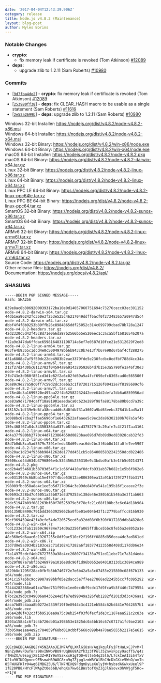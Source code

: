 ```yaml
---
date: '2017-04-04T12:43:39.906Z'
category: release
title: Node.js v4.8.2 (Maintenance)
layout: blog-post
author: Myles Borins
---
```


### Notable Changes

- **crypto**:
  - fix memory leak if certificate is revoked (Tom Atkinson) [#12089](https://github.com/nodejs/node/pull/12089)
- **deps**:
  - upgrade zlib to 1.2.11 (Sam Roberts) [#10980](https://github.com/nodejs/node/pull/10980)

### Commits

- \[[`9d7fba4de2`](https://github.com/nodejs/node/commit/9d7fba4de2)] - **crypto**: fix memory leak if certificate is revoked (Tom Atkinson) [#12089](https://github.com/nodejs/node/pull/12089)
- \[[`253980ff38`](https://github.com/nodejs/node/commit/253980ff38)] - **deps**: fix CLEAR_HASH macro to be usable as a single statement (Sam Roberts) [#11616](https://github.com/nodejs/node/pull/11616)
- \[[`2e52a2699b`](https://github.com/nodejs/node/commit/2e52a2699b)] - **deps**: upgrade zlib to 1.2.11 (Sam Roberts) [#10980](https://github.com/nodejs/node/pull/10980)

Windows 32-bit Installer: https://nodejs.org/dist/v4.8.2/node-v4.8.2-x86.msi \
Windows 64-bit Installer: https://nodejs.org/dist/v4.8.2/node-v4.8.2-x64.msi \
Windows 32-bit Binary: https://nodejs.org/dist/v4.8.2/win-x86/node.exe \
Windows 64-bit Binary: https://nodejs.org/dist/v4.8.2/win-x64/node.exe \
macOS 64-bit Installer: https://nodejs.org/dist/v4.8.2/node-v4.8.2.pkg \
macOS 64-bit Binary: https://nodejs.org/dist/v4.8.2/node-v4.8.2-darwin-x64.tar.gz \
Linux 32-bit Binary: https://nodejs.org/dist/v4.8.2/node-v4.8.2-linux-x86.tar.xz \
Linux 64-bit Binary: https://nodejs.org/dist/v4.8.2/node-v4.8.2-linux-x64.tar.xz \
Linux PPC LE 64-bit Binary: https://nodejs.org/dist/v4.8.2/node-v4.8.2-linux-ppc64le.tar.xz \
Linux PPC BE 64-bit Binary: https://nodejs.org/dist/v4.8.2/node-v4.8.2-linux-ppc64.tar.xz \
SmartOS 32-bit Binary: https://nodejs.org/dist/v4.8.2/node-v4.8.2-sunos-x86.tar.xz \
SmartOS 64-bit Binary: https://nodejs.org/dist/v4.8.2/node-v4.8.2-sunos-x64.tar.xz \
ARMv6 32-bit Binary: https://nodejs.org/dist/v4.8.2/node-v4.8.2-linux-armv6l.tar.xz \
ARMv7 32-bit Binary: https://nodejs.org/dist/v4.8.2/node-v4.8.2-linux-armv7l.tar.xz \
ARMv8 64-bit Binary: https://nodejs.org/dist/v4.8.2/node-v4.8.2-linux-arm64.tar.xz \
Source Code: https://nodejs.org/dist/v4.8.2/node-v4.8.2.tar.gz \
Other release files: https://nodejs.org/dist/v4.8.2/ \
Documentation: https://nodejs.org/docs/v4.8.2/api/

### SHASUMS

```
-----BEGIN PGP SIGNED MESSAGE-----
Hash: SHA256

839e8ac8b30692000393172ba10e0d14057060751694c73276cecc03ec301152  node-v4.8.2-darwin-x64.tar.gz
44db1ea96242fc350e3f253e525c46217049ddff6acf0f273483657a0947d5c4  node-v4.8.2-darwin-x64.tar.xz
dbbf4f4f8b9253b39ffb26c8984865ddf25052c314c699799cbad78b728a1247  node-v4.8.2-headers.tar.gz
42d2320c5d42f45c8d71e0a6da87b2566b55e520eec1c3aca5bf16816546207a  node-v4.8.2-headers.tar.xz
f12a9e347da6ffdac6598164831198714a6ef7e0587d10fce21e5312629f2ed8  node-v4.8.2-linux-arm64.tar.gz
963fe4b9355c1dcd4e0c5004978bb6b843c0b7e13f7b67e98d67baf4cf288275  node-v4.8.2-linux-arm64.tar.xz
d31a6808a7af5f50dc22de4983b2eae3379fde5e230fcdbc0edfbf788d4cc34a  node-v4.8.2-linux-armv6l.tar.gz
212f27d2430bc6112782f04594a9a9143205926b4d7b15e3a5790fe1a46f30e3  node-v4.8.2-linux-armv6l.tar.xz
2fb743e3d980f851cd3d1e82f2a6c02fd69a9a4fcf696efc8365cad0e565506f  node-v4.8.2-linux-armv7l.tar.gz
26a89c9e27a58c0ff7c59d2dc3ceba3c1f87201715126f00412e7f8195609cf6  node-v4.8.2-linux-armv7l.tar.xz
cd78e40c3a1699520e497aa22f4b52582232442eee04d2defa7db6a6859956ad  node-v4.8.2-linux-ppc64le.tar.gz
ace83a9d71704caff18a81901eaedaca0c623e289f98fa88178ba80b0cd7a39c  node-v4.8.2-linux-ppc64le.tar.xz
df8152c1df39e5d6fa38ecadd6c8d0fdb731a3602a9bd63eebc378d1b1ad5a1f  node-v4.8.2-linux-ppc64.tar.gz
1d088bc87cba2ffae5696bf1e6432622afaaee5c9ec2da96302100b707a5af4b  node-v4.8.2-linux-ppc64.tar.xz
150c468f67a84c343503864a037cb8f4decd375279f3c20afe7c4f21f7aa3164  node-v4.8.2-linux-x64.tar.gz
4d4a37f980bb2770c44d7123864650d0823bae696d7db09d9ed83028cab32fd3  node-v4.8.2-linux-x64.tar.xz
08d7b0db8ca5ad5579c7391efedc38d69ceac6de2bc3f6bb0d14fa0fe7ee5907  node-v4.8.2-linux-x86.tar.gz
69b20ac1d234f936bb9841262de177dd451cb5c8640005832242350dcd022486  node-v4.8.2-linux-x86.tar.xz
25606ccd44d634b3796806e4c534456b235310e9c3bdbd0afb3e1fb5d0214371  node-v4.8.2.pkg
ecd2b4a554681b38703d54f1c1c66f4410af0dcfb931ab37b082c1e5b6f062e6  node-v4.8.2-sunos-x64.tar.gz
ece0313949c6b8ba15e4797f4bce53612ae806306ea12a91b1f29f27ffbb3171  node-v4.8.2-sunos-x64.tar.xz
198009fbc858a8a4c1ee5b5d717d964c3e99de840fa541e195b16f1caeee2f3e  node-v4.8.2-sunos-x86.tar.gz
9d0693c228bd7c45051a35b871e3d79253e138de46e380b61b546a3e2f1ab663  node-v4.8.2-sunos-x86.tar.xz
29dc51947b09f081263bf60f70525979e3f78efc21c68f108bc3c6c64d18b904  node-v4.8.2.tar.gz
b961350b8490c791bdd3663925662ba0fbe01e004b43f1c2779baffcc816b930  node-v4.8.2.tar.xz
39cf9694594e42f49cfe54de720575ecd3a32dd08f6b390f017283ddb84828e6  node-v4.8.2-win-x64.7z
fcd1233e3fab11859c96784e714d0a2256fa065ffdbce5bbc8fe55a2e8052a1e  node-v4.8.2-win-x64.zip
48c360e9d6aac6c19267255c8df9ac510cf2f196ff0885d856eca4dc3ad861cd  node-v4.8.2-win-x86.7z
23d7d0e5a3934b2183ce2c71d102417282a6f183774123558d408d117dd06e34  node-v4.8.2-win-x86.zip
f7a14975cdcf4eb76727559a38c4cc26807f34133a751cd11ebc71c7a31d4eda  node-v4.8.2-x64.msi
0db29f887a7abf3b246979a1016e8dc96f1d96b0652e04018313d1c3694ce989  node-v4.8.2-x86.msi
1829b8c1295f28ac0fbfb3bb7467f2e7e6b42a5a3c07453e215800c08f67b133  win-x64/node.exe
0341c157a5bc9cc9987a99bbf05e2dacc5e7f7ee27866ad2245b5cc7fc095292  win-x64/node.lib
72444282368ea01ca78ed751f99bc1ee0ecdbf9cdc17d9fca9b3f446c7479554  win-x64/node_pdb.7z
b7bc2e39d3c049006a04362e4e5fa7ed99049a326feb1282fd201d3d3c436aa1  win-x64/node_pdb.zip
daca7b85c4aaa8b0272e2339f19f0e8944c3c4121eb584c62bd441e7042857b1  win-x86/node.exe
1e6a42d8f432c3f5b9510ea9a75c8eb254f03f6fecf1de3c1187eaa521c2c83e  win-x86/node.lib
8203a158a1c6f1c4b726db01a398653e1825dc0a5bb16c67c0717a1fc9ae2103  win-x86/node_pdb.7z
73b050ae1ea4e92c784059f68bd810cbbf5668c899b4a70ae5655b2217e5e615  win-x86/node_pdb.zip
-----BEGIN PGP SIGNATURE-----

iQEcBAEBCAAGBQJY45NZAAoJEJM7AfQLXKlGj8sH/Ag1kqulFyiFtHaLxCJPvM+l
9BnZy0AvFDufnrz98vINWoVBU9rUqB6G9A2Yh3z3fPulJ5ZnvsFpzy9aqfTS/q4z
rfMmZX/u9sogjXE13Z+RIY9oV5zkxxH1gTQ0+Glte54q25l6/L7ckCeAI3i64TxV
K2lu90IKDQpnrc9FBsmaH69W8C8ro9q7Zjpg1zmWBYWlBhCHcDkGXie5WnO/umIh
85FWUGFKlr04wq6IMBG25U6/lTN7MEXQ9FdqmDyLeXulyjW+hybsdAKwkxUeel9P
1fE20PB8/HYcFlWApZtOe56B/ehqKs7kw61BWstofXyZJgJlGsovxOhVWjgT5Kc=
=F1jW
-----END PGP SIGNATURE-----

```
